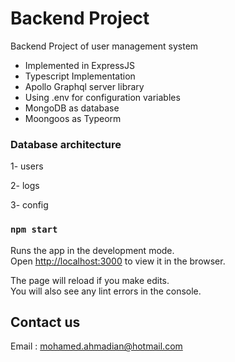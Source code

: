 # Backend Project

Backend Project of user management system

- Implemented in ExpressJS
- Typescript Implementation
- Apollo Graphql server library
- Using .env for configuration variables
- MongoDB as database
- Moongoos as Typeorm

### Database architecture

1- users

2- logs

3- config

### `npm start`

Runs the app in the development mode.\
Open [http://localhost:3000](http://localhost:3000) to view it in the browser.

The page will reload if you make edits.\
You will also see any lint errors in the console.

## Contact us

Email : mohamed.ahmadian@hotmail.com
